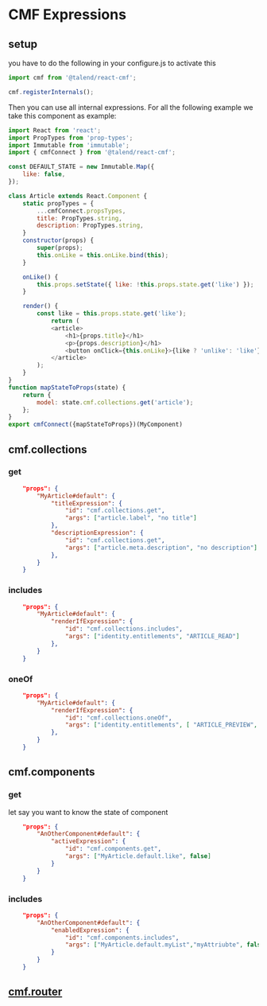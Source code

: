 # CMF Expressions

## setup

you have to do the following in your configure.js to activate this

```javascript
import cmf from '@talend/react-cmf';

cmf.registerInternals();
```

Then you can use all internal expressions.
For all the following example we take this component as example:

```javascript
import React from 'react';
import PropTypes from 'prop-types';
import Immutable from 'immutable';
import { cmfConnect } from '@talend/react-cmf';

const DEFAULT_STATE = new Immutable.Map({
	like: false,
});

class Article extends React.Component {
	static propTypes = {
		...cmfConnect.propsTypes,
		title: PropTypes.string,
		description: PropTypes.string,
	}
	constructor(props) {
		super(props);
		this.onLike = this.onLike.bind(this);
	}

	onLike() {
		this.props.setState({ like: !this.props.state.get('like') });
	}

	render() {
		const like = this.props.state.get('like');
			return (
			<article>
				<h1>{props.title}</h1>
				<p>{props.description}</h1>
				<button onClick={this.onLike}>{like ? 'unlike': 'like'}</button>
			</article>
		);
	}
}
function mapStateToProps(state) {
	return {
		model: state.cmf.collections.get('article');
	};
}
export cmfConnect({mapStateToProps})(MyComponent)
```

## cmf.collections

### get

```json
	"props": {
		"MyArticle#default": {
			"titleExpression": {
				"id": "cmf.collections.get",
				"args": ["article.label", "no title"]
			},
			"descriptionExpression": {
				"id": "cmf.collections.get",
				"args": ["article.meta.description", "no description"]
			},
		}
	}
```

### includes

```json
	"props": {
		"MyArticle#default": {
			"renderIfExpression": {
				"id": "cmf.collections.includes",
				"args": ["identity.entitlements", "ARTICLE_READ"]
			},
		}
	}
```

### oneOf

```json
	"props": {
		"MyArticle#default": {
			"renderIfExpression": {
				"id": "cmf.collections.oneOf",
				"args": ["identity.entitlements", [ "ARTICLE_PREVIEW", "ARTICLE_READ" ]]
			},
		}
	}
```

## cmf.components

### get

let say you want to know the state of component

```json
	"props": {
		"AnOtherComponent#default": {
			"activeExpression": {
				"id": "cmf.components.get",
				"args": ["MyArticle.default.like", false]
			}
		}
	}
```

### includes

```json
	"props": {
		"AnOtherComponent#default": {
			"enabledExpression": {
				"id": "cmf.components.includes",
				"args": ["MyArticle.default.myList","myAttriubte", false]
			}
		}
	}
```

## [cmf.router](./router.md)
